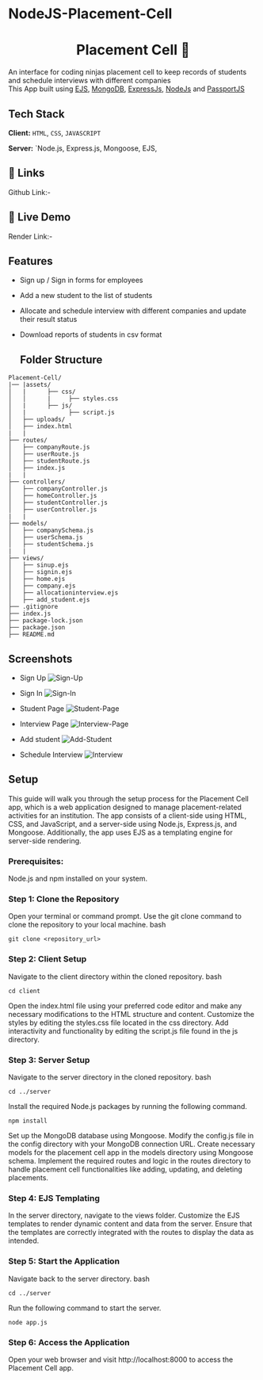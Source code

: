 # NodeJS-Placement-Cell
 <h1 align="center">Placement Cell  📝</h1> 

 <p >
 
 
 An interface for coding ninjas placement cell to keep records of students and schedule interviews with different companies <br>
     This App built using <a href="https://ejs.co/">EJS</a>, <a href="https://www.mongodb.com/">MongoDB</a>, <a href="https://expressjs.com/">ExpressJs</a>, <a href="https://nodejs.org/en/">NodeJs</a> and <a href="http://www.passportjs.org/">PassportJS</a>
</p>

## Tech Stack

**Client:** `HTML`, `CSS`, `JAVASCRIPT`

**Server:** `Node.js, Express.js, Mongoose, EJS,


## 🔗 Links
Github Link:- 

## 🔗 Live Demo
Render Link:- 

## Features

- Sign up / Sign in forms for employees
- Add a new student to the list of students
- Allocate and schedule interview with different companies and update their result status
- Download reports of students in csv format

  ## Folder Structure
```
Placement-Cell/
|── |assets/
│   |      ├── css/
│   │      |     ├── styles.css
│   |      ├── js/
│   |            ├── script.js
│   ├── uploads/
│   ├── index.html
|   |
├── routes/
│   ├── companyRoute.js
│   ├── userRoute.js
│   ├── studentRoute.js
│   ├── index.js
|   |
├── controllers/
│   ├── companyController.js
│   ├── homeController.js
│   ├── studentController.js
│   ├── userController.js
|   |
├── models/
│   ├── companySchema.js
│   ├── userSchema.js
│   ├── studentSchema.js
|   |
├── views/
│   ├── sinup.ejs
│   ├── signin.ejs
│   ├── home.ejs
│   ├── company.ejs
│   ├── allocationinterview.ejs
│   ├── add_student.ejs
├── .gitignore
├── index.js
├── package-lock.json
├── package.json
├── README.md
```

  ## Screenshots

- Sign Up
  ![Sign-Up](./images/signup.PNG)

- Sign In
  ![Sign-In](./images/login.PNG)

- Student Page
  ![Student-Page](./images/studentlist.PNG)

- Interview Page
  ![Interview-Page](./images/companylist.PNG)

- Add student
  ![Add-Student](./images/AddStudent.PNG)

- Schedule Interview
  ![Interview](./images/InterviewSchedule.PNG)

## Setup

This guide will walk you through the setup process for the Placement Cell app, which is a web application designed to manage placement-related activities for an institution. The app consists of a client-side using HTML, CSS, and JavaScript, and a server-side using Node.js, Express.js, and Mongoose. Additionally, the app uses EJS as a templating engine for server-side rendering.

### Prerequisites:

Node.js and npm installed on your system.

### Step 1: Clone the Repository

Open your terminal or command prompt.
Use the git clone command to clone the repository to your local machine.
bash

 ``git clone <repository_url>``

### Step 2: Client Setup

Navigate to the client directory within the cloned repository.
bash

```cd client```

Open the index.html file using your preferred code editor and make any necessary modifications to the HTML structure and content.
Customize the styles by editing the styles.css file located in the css directory.
Add interactivity and functionality by editing the script.js file found in the js directory.

### Step 3: Server Setup

Navigate to the server directory in the cloned repository.
bash

``cd ../server``

Install the required Node.js packages by running the following command.

``npm install``

Set up the MongoDB database using Mongoose. Modify the config.js file in the config directory with your MongoDB connection URL.
Create necessary models for the placement cell app in the models directory using Mongoose schema.
Implement the required routes and logic in the routes directory to handle placement cell functionalities like adding, updating, and deleting placements.

### Step 4: EJS Templating

In the server directory, navigate to the views folder.
Customize the EJS templates to render dynamic content and data from the server.
Ensure that the templates are correctly integrated with the routes to display the data as intended.

### Step 5: Start the Application

Navigate back to the server directory.
bash

``cd ../server``

Run the following command to start the server.

``node app.js``

### Step 6: Access the Application

Open your web browser and visit http://localhost:8000 to access the Placement Cell app.
